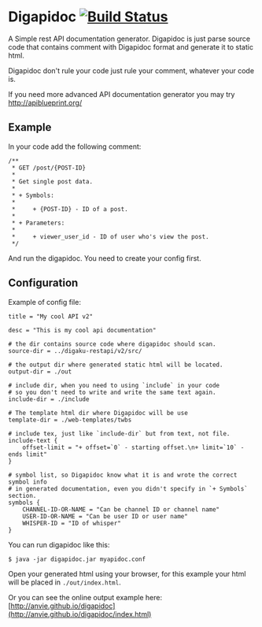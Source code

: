 Digapidoc [![Build Status](https://drone.io/github.com/anvie/digapidoc/status.png)](https://drone.io/github.com/anvie/digapidoc/latest)
=============

A Simple rest API documentation generator. Digapidoc is just parse source code that contains comment 
with Digapidoc format and generate it to static html. 

Digapidoc don't rule your code just rule your comment, whatever your code is. 

If you need more advanced API documentation generator you may try http://apiblueprint.org/

Example
-----------

In your code add the following comment:

```
/**
 * GET /post/{POST-ID}
 *
 * Get single post data.
 * 
 * + Symbols:
 *
 *     + {POST-ID} - ID of a post.
 *
 * + Parameters:
 *
 *     + viewer_user_id - ID of user who's view the post.
 */
```

And run the digapidoc. You need to create your config first.

Configuration
--------------------

Example of config file:


```
title = "My cool API v2"

desc = "This is my cool api documentation"

# the dir contains source code where digapidoc should scan.
source-dir = ../digaku-restapi/v2/src/

# the output dir where generated static html will be located.
output-dir = ./out

# include dir, when you need to using `include` in your code
# so you don't need to write and write the same text again.
include-dir = ./include

# The template html dir where Digapidoc will be use
template-dir = ./web-templates/twbs

# include tex, just like `include-dir` but from text, not file.
include-text {
    offset-limit = "+ offset=`0` - starting offset.\n+ limit=`10` - ends limit"
}

# symbol list, so Digapidoc know what it is and wrote the correct symbol info
# in generated documentation, even you didn't specify in `+ Symbols` section.
symbols {
    CHANNEL-ID-OR-NAME = "Can be channel ID or channel name"
    USER-ID-OR-NAME = "Can be user ID or user name"
    WHISPER-ID = "ID of whisper"
}

```

You can run digapidoc like this:

```
$ java -jar digapidoc.jar myapidoc.conf
```

Open your generated html using your browser, for this example your html will be placed in `./out/index.html`.

Or you can see the online output example here: [http://anvie.github.io/digapidoc](http://anvie.github.io/digapidoc/index.html)







